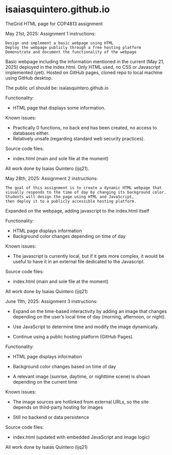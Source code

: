 # isaiasquintero.github.io
TheGrid HTML page for COP4813 assignment

May 21st, 2025:
Assignment 1 instructions:

    Design and implement a basic webpage using HTML
    Deploy the webpage publicly through a free hosting platform
    Demonstrate and document the functionality of the webpage

Basic webpage including the information mentioned in the current (May 21, 2025) deployed in the index.html.
Only HTML used, no CSS or Javascript implemented (yet). 
Hosted on GitHub pages, cloned repo to local machine using GitHub desktop.

The public url should be: isaiasquintero.github.io

Functionality:
- HTML page that displays some information.

Known issues: 
- Practically 0 functions, no back end has been created, no access to databases either. 
- Relatively unsafe (regarding standard web security practices).

Source code files:
- index.html (main and sole file at the moment)

All work done by Isaias Quintero (ijq21).

May 28th, 2025:
Assignment 2 instructions:

    The goal of this assignment is to create a dynamic HTML webpage that
    visually responds to the time of day by changing its background color. 
    Students will design the page using HTML and JavaScript, 
    then deploy it to a publicly accessible hosting platform.

Expanded on the webpage, adding javascript to the index.html itself

Functionality:
- HTML page displays information
- Background color changes depending on time of day

Known issues:
- The javascript is currently local, but if it gets more complex, it would be useful to have it 
in an external file dedicated to the Javascript.

Source code files:
- index.html (main and sole file at the moment)

All work done by Isaias Quintero (ijq21)

June 11th, 2025:
Assignment 3 instructions:

- Expand on the time-based interactivity by adding an image that changes depending on the user’s local time of day (morning, afternoon, or night).

- Use JavaScript to determine time and modify the image dynamically.

- Continue using a public hosting platform (GitHub Pages).

Functionality:

- HTML page displays information

- Background color changes based on time of day

- A relevant image (sunrise, daytime, or nighttime scene) is shown depending on the current time

Known issues:

- The image sources are hotlinked from external URLs, so the site depends on third-party hosting for images

- Still no backend or data persistence

Source code files:

- index.html (updated with embedded JavaScript and image logic)

All work done by Isaias Quintero (ijq21)